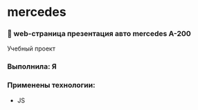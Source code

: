# mercedes
### 🚗 web-страница презентация авто mercedes A-200

Учебный проект
### Выполнила: Я
### Применены технологии:
- JS
